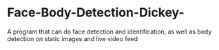 # Face-Body-Detection-Dickey-
A program that can do face detection and identification, as well as body detection on static images and live video feed

